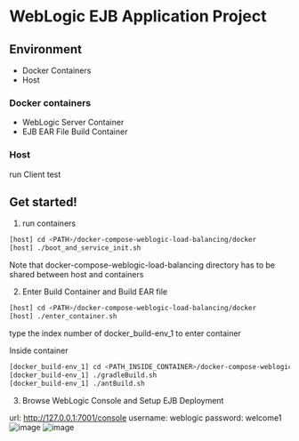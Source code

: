 # WebLogic EJB Application Project

## Environment

- Docker Containers
- Host

### Docker containers

- WebLogic Server Container
- EJB EAR File Build Container

### Host

run Client test

## Get started!

1. run containers
```sh
[host] cd <PATH>/docker-compose-weblogic-load-balancing/docker
[host] ./boot_and_service_init.sh
```
Note that docker-compose-weblogic-load-balancing directory has to be shared between host and containers

2. Enter Build Container and Build EAR file
```sh
[host] cd <PATH>/docker-compose-weblogic-load-balancing/docker
[host] ./enter_container.sh
```
type the index number of docker_build-env_1 to enter container

Inside container
```sh
[docker_build-env_1] cd <PATH_INSIDE_CONTAINER>/docker-compose-weblogic-load-balancing/ejb-project/WebLogicEJB
[docker_build-env_1] ./gradleBuild.sh
[docker_build-env_1] ./antBuild.sh
```

3. Browse WebLogic Console and Setup EJB Deployment

url: http://127.0.0.1:7001/console
username: weblogic
password: welcome1
![image](https://user-images.githubusercontent.com/36653598/203979125-46a1983f-48c6-4ce2-a159-86a3b5555916.png)
![image](https://user-images.githubusercontent.com/36653598/203979593-08812c8e-0bd4-4111-8606-8b13cc8c5279.png)


